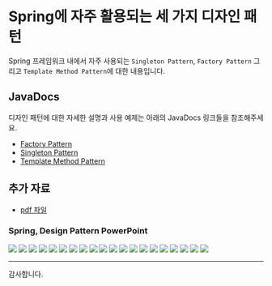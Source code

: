 # Spring에 자주 활용되는 세 가지 디자인 패턴

Spring 프레임워크 내에서 자주 사용되는 `Singleton Pattern`, `Factory Pattern` 그리고 `Template Method Pattern`에 대한 내용입니다.

## JavaDocs

디자인 패턴에 대한 자세한 설명과 사용 예제는 아래의 JavaDocs 링크들을 참조해주세요.

- [Factory Pattern](./design_pattern/docs/factory)
- [Singleton Pattern](./design_pattern/docs/singleton)
- [Template Method Pattern](./design_pattern/docs/template_method)

## 추가 자료

- [pdf 파일](https://github.com/bin-pro/PDA-JavaPattern/blob/main/Lee-Soobin/resources/notion.pdf)

### Spring, Design Pattern PowerPoint

![ ](./resources/images/001.png)
![ ](./resources/images/002.png)
![ ](./resources/images/003.png)
![ ](./resources/images/004.png)
![ ](./resources/images/005.png)
![ ](./resources/images/006.png)
![ ](./resources/images/007.png)
![ ](./resources/images/008.png)
![ ](./resources/images/009.png)
![ ](./resources/images/010.png)
![ ](./resources/images/011.png)
![ ](./resources/images/012.png)
![ ](./resources/images/013.png)
![ ](./resources/images/014.png)
![ ](./resources/images/015.png)
![ ](./resources/images/016.png)
![ ](./resources/images/017.png)
![ ](./resources/images/018.png)
![ ](./resources/images/019.png)
![ ](./resources/images/020.png)

---

감사합니다.
